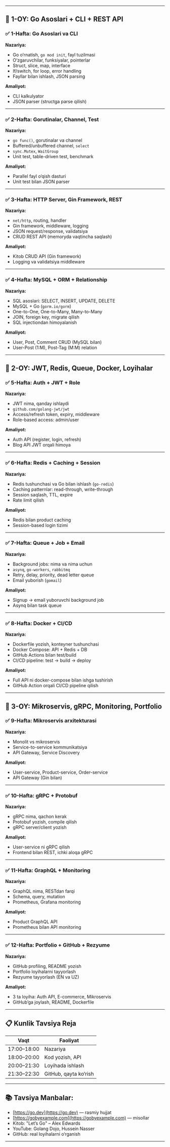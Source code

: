 
---

## 🔵 1-OY: Go Asoslari + CLI + REST API

### ✅ 1-Hafta: Go Asoslari va CLI

**Nazariya:**

* Go o‘rnatish, `go mod init`, fayl tuzilmasi
* O‘zgaruvchilar, funksiyalar, pointerlar
* Struct, slice, map, interface
* If/switch, for loop, error handling
* Fayllar bilan ishlash, JSON parsing

**Amaliyot:**

* CLI kalkulyator
* JSON parser (structga parse qilish)

---

### ✅ 2-Hafta: Gorutinalar, Channel, Test

**Nazariya:**

* `go func()`, gorutinalar va channel
* Buffered/unbuffered channel, `select`
* `sync.Mutex`, `WaitGroup`
* Unit test, table-driven test, benchmark

**Amaliyot:**

* Parallel fayl o‘qish dasturi
* Unit test bilan JSON parser

---

### ✅ 3-Hafta: HTTP Server, Gin Framework, REST

**Nazariya:**

* `net/http`, routing, handler
* Gin framework, middleware, logging
* JSON request/response, validatsiya
* CRUD REST API (memoryda vaqtincha saqlash)

**Amaliyot:**

* Kitob CRUD API (Gin framework)
* Logging va validatsiya middleware

---

### ✅ 4-Hafta: MySQL + ORM + Relationship

**Nazariya:**

* SQL asoslari: SELECT, INSERT, UPDATE, DELETE
* MySQL + Go (`gorm.io/gorm`)
* One-to-One, One-to-Many, Many-to-Many
* JOIN, foreign key, migrate qilish
* SQL injectiondan himoyalanish

**Amaliyot:**

* User, Post, Comment CRUD (MySQL bilan)
* User-Post (1\:M), Post-Tag (M\:M) relation

---

## 🔵 2-OY: JWT, Redis, Queue, Docker, Loyihalar

### ✅ 5-Hafta: Auth + JWT + Role

**Nazariya:**

* JWT nima, qanday ishlaydi
* `github.com/golang-jwt/jwt`
* Access/refresh token, expiry, middleware
* Role-based access: admin/user

**Amaliyot:**

* Auth API (register, login, refresh)
* Blog API JWT orqali himoya

---

### ✅ 6-Hafta: Redis + Caching + Session

**Nazariya:**

* Redis tushunchasi va Go bilan ishlash (`go-redis`)
* Caching patternlar: read-through, write-through
* Session saqlash, TTL, expire
* Rate limit qilish

**Amaliyot:**

* Redis bilan product caching
* Session-based login tizimi

---

### ✅ 7-Hafta: Queue + Job + Email

**Nazariya:**

* Background jobs: nima va nima uchun
* `asynq`, `go-workers`, `rabbitmq`
* Retry, delay, priority, dead letter queue
* Email yuborish (`gomail`)

**Amaliyot:**

* Signup -> email yuboruvchi background job
* Asynq bilan task queue

---

### ✅ 8-Hafta: Docker + CI/CD

**Nazariya:**

* Dockerfile yozish, konteyner tushunchasi
* Docker Compose: API + Redis + DB
* GitHub Actions bilan test/build
* CI/CD pipeline: test -> build -> deploy

**Amaliyot:**

* Full API ni docker-compose bilan ishga tushirish
* GitHub Action orqali CI/CD pipeline qilish

---

## 🔵 3-OY: Mikroservis, gRPC, Monitoring, Portfolio

### ✅ 9-Hafta: Mikroservis arxitekturasi

**Nazariya:**

* Monolit vs mikroservis
* Service-to-service kommunikatsiya
* API Gateway, Service Discovery

**Amaliyot:**

* User-service, Product-service, Order-service
* API Gateway (Gin bilan)

---

### ✅ 10-Hafta: gRPC + Protobuf

**Nazariya:**

* gRPC nima, qachon kerak
* Protobuf yozish, compile qilish
* gRPC server/client yozish

**Amaliyot:**

* User-service ni gRPC qilish
* Frontend bilan REST, ichki aloqa gRPC

---

### ✅ 11-Hafta: GraphQL + Monitoring

**Nazariya:**

* GraphQL nima, RESTdan farqi
* Schema, query, mutation
* Prometheus, Grafana monitoring

**Amaliyot:**

* Product GraphQL API
* Prometheus bilan API monitoring

---

### ✅ 12-Hafta: Portfolio + GitHub + Rezyume

**Nazariya:**

* GitHub profiling, README yozish
* Portfolio loyihalarni tayyorlash
* Rezyume tayyorlash (EN va UZ)

**Amaliyot:**

* 3 ta loyiha: Auth API, E-commerce, Mikroservis
* GitHub’ga joylash, README, Dockerfile

---

## 📋 Kunlik Tavsiya Reja

| Vaqt        | Faoliyat              |
| ----------- | --------------------- |
| 17:00–18:00 | Nazariya              |
| 18:00–20:00 | Kod yozish, API       |
| 20:00–21:30 | Loyihada ishlash      |
| 21:30–22:30 | GitHub, qayta ko‘rish |

---

## 📚 Tavsiya Manbalar:

* [https://go.dev](https://go.dev) — rasmiy hujjat
* [https://gobyexample.com](https://gobyexample.com) — misollar
* Kitob: "Let’s Go" – Alex Edwards
* YouTube: Golang Dojo, Hussein Nasser
* GitHub: real loyihalarni o‘rganish

---

